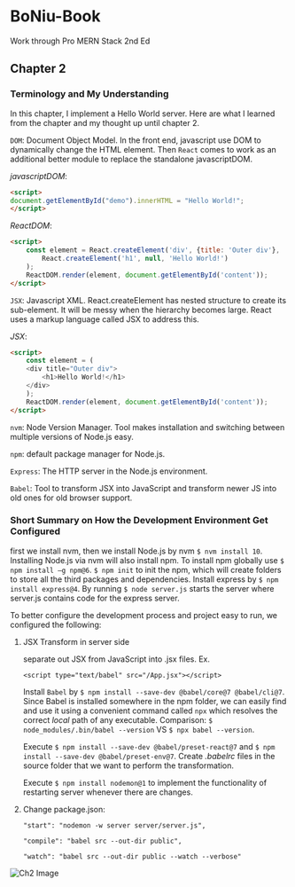 # BoNiu-Book
Work through Pro MERN Stack 2nd Ed

## Chapter 2

### Terminology and My Understanding
In this chapter, I implement a Hello World server. Here are what I learned from the chapter and my thought up until chapter 2.

`DOM`: Document Object Model. In the front end, javascript use DOM to dynamically change the HTML element. Then `React` comes to work as an additional better module to replace the standalone javascriptDOM.

*javascriptDOM*:
```html
<script>
document.getElementById("demo").innerHTML = "Hello World!";
</script>
```

*ReactDOM*:
```html
<script>
    const element = React.createElement('div', {title: 'Outer div'},
        React.createElement('h1', null, 'Hello World!')
    );
    ReactDOM.render(element, document.getElementById('content'));
</script>
```

`JSX`: Javascript XML. React.createElement has nested structure to create its sub-element. It will be messy when the hierarchy becomes large. React uses a markup language called JSX to address this.

*JSX*:
```html
<script>
    const element = (
    <div title="Outer div">
        <h1>Hello World!</h1>
    </div>
    );
    ReactDOM.render(element, document.getElementById('content'));
</script>
```

`nvm`: Node Version Manager. Tool makes installation and switching
between multiple versions of Node.js easy.

`npm`: default package manager for Node.js.

`Express`: The HTTP server in the Node.js environment.

`Babel`: Tool to transform JSX into JavaScript and transform newer JS into old ones for old browser support.

### Short Summary on How the Development Environment Get Configured

first we install nvm, then we install Node.js by nvm `$ nvm install 10`. Installing Node.js via nvm will also install npm. To install npm globally use `$ npm install –g npm@6`. `$ npm init` to init the npm, which will create folders to store all the third packages and dependencies. Install express by `$ npm install express@4`. By running `$ node server.js` starts the server where server.js contains code for the express server.

To better configure the development process and project easy to run, we configured the following:
1. JSX Transform in server side

    separate out JSX from JavaScript into .jsx files. Ex. 
   
   `<script type="text/babel" src="/App.jsx"></script>`
   
    Install `Babel` by `$ npm install --save-dev @babel/core@7 @babel/cli@7`. Since Babel is installed somewhere in the npm folder, we can easily find and use it using a convenient command called `npx` which resolves the correct *local* path of any executable. Comparison: `$ node_modules/.bin/babel --version` VS `$ npx babel --version`.

    Execute `$ npm install --save-dev @babel/preset-react@7` and `$ npm install --save-dev @babel/preset-env@7`. Create *.babelrc* files in the source folder that we want to perform the transformation.  

    Execute `$ npm install nodemon@1` to implement the functionality of restarting server whenever there are changes.

2. Change package.json: 

    `"start": "nodemon -w server server/server.js",`

    `"compile": "babel src --out-dir public",`

    `"watch": "babel src --out-dir public --watch --verbose"`

![Ch2 Image](https://github.ccs.neu.edu/NEU-CS5610-SU20/BoNiu-Book/blob/master/readme_images/chapter2.png)
